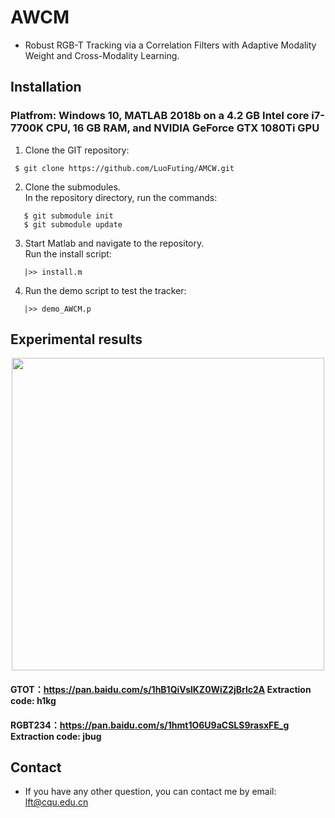# AWCM
- Robust RGB-T Tracking via a Correlation Filters with Adaptive Modality Weight and Cross-Modality Learning.


## Installation
### Platfrom: Windows 10, MATLAB 2018b on a 4.2 GB Intel core i7-7700K CPU, 16 GB RAM, and NVIDIA GeForce GTX 1080Ti GPU

1. Clone the GIT repository:
```
 $ git clone https://github.com/LuoFuting/AMCW.git
```
2. Clone the submodules.  
   In the repository directory, run the commands:
```
   $ git submodule init  
   $ git submodule update
```
3. Start Matlab and navigate to the repository.  
   Run the install script:
```
   |>> install.m
```
4. Run the demo script to test the tracker:
```
   |>> demo_AWCM.p
```   
## Experimental results

<div align="center">
  <img src="https://github.com/LuoFuting/AWCM/blod/master/results.png" width="500px" />
</div>

#### GTOT：https://pan.baidu.com/s/1hB1QiVslKZ0WiZ2jBrlc2A  Extraction code: h1kg
#### RGBT234：https://pan.baidu.com/s/1hmt1O6U9aCSLS9rasxFE_g Extraction code: jbug
## Contact
- If you have any other question, you can contact me by email: lft@cqu.edu.cn
